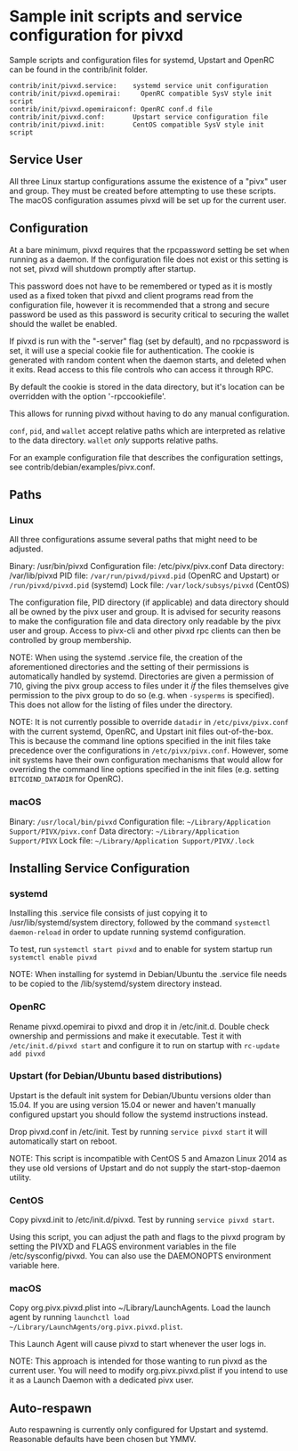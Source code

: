 Sample init scripts and service configuration for pivxd
==========================================================

Sample scripts and configuration files for systemd, Upstart and OpenRC
can be found in the contrib/init folder.

    contrib/init/pivxd.service:    systemd service unit configuration
    contrib/init/pivxd.opemirai:     OpenRC compatible SysV style init script
    contrib/init/pivxd.opemiraiconf: OpenRC conf.d file
    contrib/init/pivxd.conf:       Upstart service configuration file
    contrib/init/pivxd.init:       CentOS compatible SysV style init script

Service User
---------------------------------

All three Linux startup configurations assume the existence of a "pivx" user
and group.  They must be created before attempting to use these scripts.
The macOS configuration assumes pivxd will be set up for the current user.

Configuration
---------------------------------

At a bare minimum, pivxd requires that the rpcpassword setting be set
when running as a daemon.  If the configuration file does not exist or this
setting is not set, pivxd will shutdown promptly after startup.

This password does not have to be remembered or typed as it is mostly used
as a fixed token that pivxd and client programs read from the configuration
file, however it is recommended that a strong and secure password be used
as this password is security critical to securing the wallet should the
wallet be enabled.

If pivxd is run with the "-server" flag (set by default), and no rpcpassword is set,
it will use a special cookie file for authentication. The cookie is generated with random
content when the daemon starts, and deleted when it exits. Read access to this file
controls who can access it through RPC.

By default the cookie is stored in the data directory, but it's location can be overridden
with the option '-rpccookiefile'.

This allows for running pivxd without having to do any manual configuration.

`conf`, `pid`, and `wallet` accept relative paths which are interpreted as
relative to the data directory. `wallet` *only* supports relative paths.

For an example configuration file that describes the configuration settings,
see contrib/debian/examples/pivx.conf.

Paths
---------------------------------

### Linux

All three configurations assume several paths that might need to be adjusted.

Binary:              /usr/bin/pivxd
Configuration file:  /etc/pivx/pivx.conf
Data directory:      /var/lib/pivxd
PID file:            `/var/run/pivxd/pivxd.pid` (OpenRC and Upstart) or `/run/pivxd/pivxd.pid` (systemd)
Lock file:           `/var/lock/subsys/pivxd` (CentOS)

The configuration file, PID directory (if applicable) and data directory
should all be owned by the pivx user and group.  It is advised for security
reasons to make the configuration file and data directory only readable by the
pivx user and group.  Access to pivx-cli and other pivxd rpc clients
can then be controlled by group membership.

NOTE: When using the systemd .service file, the creation of the aforementioned
directories and the setting of their permissions is automatically handled by
systemd. Directories are given a permission of 710, giving the pivx group
access to files under it _if_ the files themselves give permission to the
pivx group to do so (e.g. when `-sysperms` is specified). This does not allow
for the listing of files under the directory.

NOTE: It is not currently possible to override `datadir` in
`/etc/pivx/pivx.conf` with the current systemd, OpenRC, and Upstart init
files out-of-the-box. This is because the command line options specified in the
init files take precedence over the configurations in
`/etc/pivx/pivx.conf`. However, some init systems have their own
configuration mechanisms that would allow for overriding the command line
options specified in the init files (e.g. setting `BITCOIND_DATADIR` for
OpenRC).

### macOS

Binary:              `/usr/local/bin/pivxd`
Configuration file:  `~/Library/Application Support/PIVX/pivx.conf`
Data directory:      `~/Library/Application Support/PIVX`
Lock file:           `~/Library/Application Support/PIVX/.lock`

Installing Service Configuration
-----------------------------------

### systemd

Installing this .service file consists of just copying it to
/usr/lib/systemd/system directory, followed by the command
`systemctl daemon-reload` in order to update running systemd configuration.

To test, run `systemctl start pivxd` and to enable for system startup run
`systemctl enable pivxd`

NOTE: When installing for systemd in Debian/Ubuntu the .service file needs to be copied to the /lib/systemd/system directory instead.

### OpenRC

Rename pivxd.opemirai to pivxd and drop it in /etc/init.d.  Double
check ownership and permissions and make it executable.  Test it with
`/etc/init.d/pivxd start` and configure it to run on startup with
`rc-update add pivxd`

### Upstart (for Debian/Ubuntu based distributions)

Upstart is the default init system for Debian/Ubuntu versions older than 15.04. If you are using version 15.04 or newer and haven't manually configured upstart you should follow the systemd instructions instead.

Drop pivxd.conf in /etc/init.  Test by running `service pivxd start`
it will automatically start on reboot.

NOTE: This script is incompatible with CentOS 5 and Amazon Linux 2014 as they
use old versions of Upstart and do not supply the start-stop-daemon utility.

### CentOS

Copy pivxd.init to /etc/init.d/pivxd. Test by running `service pivxd start`.

Using this script, you can adjust the path and flags to the pivxd program by
setting the PIVXD and FLAGS environment variables in the file
/etc/sysconfig/pivxd. You can also use the DAEMONOPTS environment variable here.

### macOS

Copy org.pivx.pivxd.plist into ~/Library/LaunchAgents. Load the launch agent by
running `launchctl load ~/Library/LaunchAgents/org.pivx.pivxd.plist`.

This Launch Agent will cause pivxd to start whenever the user logs in.

NOTE: This approach is intended for those wanting to run pivxd as the current user.
You will need to modify org.pivx.pivxd.plist if you intend to use it as a
Launch Daemon with a dedicated pivx user.

Auto-respawn
-----------------------------------

Auto respawning is currently only configured for Upstart and systemd.
Reasonable defaults have been chosen but YMMV.

